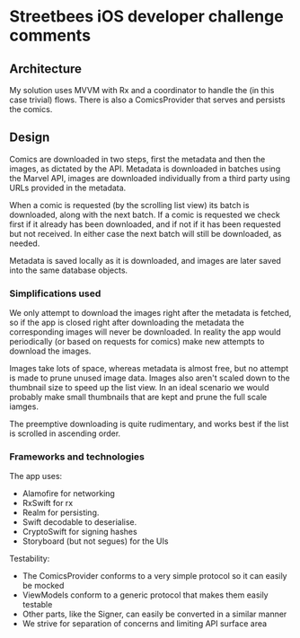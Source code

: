 # Streetbees iOS developer challenge comments

## Architecture

My solution uses MVVM with Rx and a coordinator to handle the (in this case trivial) flows. There is also a ComicsProvider that serves and persists the comics.

## Design

Comics are downloaded in two steps, first the metadata and then the images, as dictated by the API. Metadata is downloaded in batches using the Marvel API, images are downloaded individually from a third party using URLs provided in the metadata.

When a comic is requested (by the scrolling list view) its batch is downloaded, along with the next batch. If a comic is requested we check first if it already has been downloaded, and if not if it has been requested but not received. In either case the next batch will still be downloaded, as needed.

Metadata is saved locally as it is downloaded, and images are later saved into the same database objects.

### Simplifications used

We only attempt to download the images right after the metadata is fetched, so if the app is closed right after downloading the metadata the corresponding images will never be downloaded. In reality the app would periodically (or based on requests for comics) make new attempts to download the images.

Images take lots of space, whereas metadata is almost free, but no attempt is made to prune unused image data. Images also aren't scaled down to the thumbnail size to speed up the list view. In an ideal scenario we would probably make small thumbnails that are kept and prune the full scale iamges.

The preemptive downloading is quite rudimentary, and works best if the list is scrolled in ascending order.

### Frameworks and technologies

The app uses:

- Alamofire for networking
- RxSwift for rx
- Realm for persisting. 
- Swift decodable to deserialise.
- CryptoSwift for signing hashes
- Storyboard (but not segues) for the UIs

Testability:

- The ComicsProvider conforms to a very simple protocol so it can easily be mocked
- ViewModels conform to a generic protocol that makes them easily testable
- Other parts, like the Signer, can easily be converted in a similar manner
- We strive for separation of concerns and limiting API surface area
